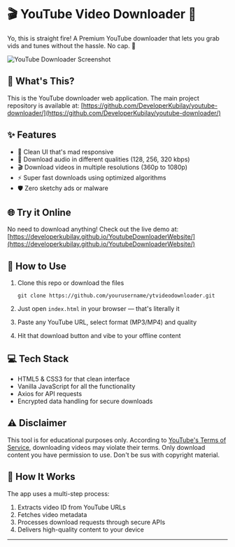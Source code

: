 # 🎬 YouTube Video Downloader 🎵

Yo, this is straight fire! A Premium YouTube downloader that lets you grab vids and tunes without the hassle. No cap. 💯

![YouTube Downloader Screenshot](https://i.imgur.com/example.png)

## 📱 What's This?
This is the YouTube downloader web application. The main project repository is available at:
[https://github.com/DeveloperKubilay/youtube-downloader/](https://github.com/DeveloperKubilay/youtube-downloader/)

## ✨ Features

- 📱 Clean UI that's mad responsive
- 🎵 Download audio in different qualities (128, 256, 320 kbps)
- 🎬 Download videos in multiple resolutions (360p to 1080p)
- ⚡ Super fast downloads using optimized algorithms
- 🛡️ Zero sketchy ads or malware

## 🌐 Try it Online

No need to download anything! Check out the live demo at:
[https://developerkubilay.github.io/YoutubeDownloaderWebsite/](https://developerkubilay.github.io/YoutubeDownloaderWebsite/)

## 🚀 How to Use

1. Clone this repo or download the files
    ```
    git clone https://github.com/yourusername/ytvideodownloader.git
    ```

2. Just open `index.html` in your browser — that's literally it

3. Paste any YouTube URL, select format (MP3/MP4) and quality

4. Hit that download button and vibe to your offline content

## 💻 Tech Stack

- HTML5 & CSS3 for that clean interface
- Vanilla JavaScript for all the functionality
- Axios for API requests
- Encrypted data handling for secure downloads

## ⚠️ Disclaimer

This tool is for educational purposes only. According to [YouTube's Terms of Service](https://www.youtube.com/static?template=terms), downloading videos may violate their terms. Only download content you have permission to use. Don't be sus with copyright material.

## 🧠 How It Works

The app uses a multi-step process:
1. Extracts video ID from YouTube URLs
2. Fetches video metadata
3. Processes download requests through secure APIs
4. Delivers high-quality content to your device

---